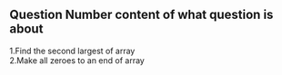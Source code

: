 Question Number content of what question is about
-------------------------------------------------

1.Find the second largest of array   
2.Make all zeroes to an end of array

